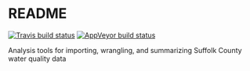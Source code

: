 # README

[![Travis build status](https://travis-ci.org/tbep-tech/pepreporting.svg?branch=master)](https://travis-ci.org/tbep-tech/pepreporting)
[![AppVeyor build status](https://ci.appveyor.com/api/projects/status/github/tbep-tech/pepreporting?branch=master&svg=true)](https://ci.appveyor.com/project/tbep-tech/pepreporting)

Analysis tools for importing, wrangling, and summarizing Suffolk County water quality data